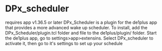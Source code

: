 # DPx_scheduler
requires app v1.36.5 or later
DPx_Scheduler is a plugin for the de1plus app that provides a more advanced wake up scheduler.
To install, add the DPx_Scheduler/plugin.tcl folder and file to the de1plus/plugin/ folder.
Start the de1plus app, go to settings>app>extensins.
Select DPx_scheduler to activate it, then go to it's settings to set up your schedule
